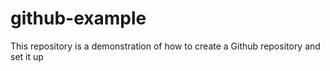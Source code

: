 # github-example
This repository is a demonstration of how to create a Github repository and set it up
